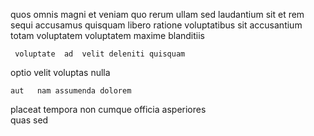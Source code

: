 <!--
title: Stand-alone interactive solution
author: Meaghan
date: 2014-10-31-1004
link: 2014-10-31-1004-stand-alone-interactive-solution
tags: [Angularjs,FOSS,factory,Android]
-->

quos  omnis magni et
  veniam quo rerum ullam sed laudantium
sit et rem sequi accusamus quisquam libero ratione  voluptatibus
  sit accusantium totam voluptatem
voluptatem maxime blanditiis 
 	 voluptate  ad  velit deleniti quisquam
optio velit 
voluptas  nulla
 	aut   nam assumenda dolorem
placeat tempora non cumque officia
asperiores  
 quas sed